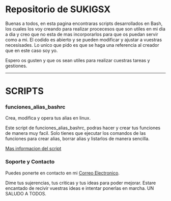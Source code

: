 # Repositorio de SUKIGSX
Buenas a todos, en esta pagina encontraras scripts desarrollados en Bash, los cuales los voy creando para realizar procecesos que son utiles en mi dia a dia y creo que no esta de mas incorporarlos para que os puedan servir como a mi. El codido es abierto y se pueden modificar y ajustar a vuestras necesisades. Lo unico que pido es que se haga una referencia al creador que en este caso soy yo.

Espero os gusten y que os sean utiles para realizar cuestras tareas y gestiones.

-----------------------

# SCRIPTS

### funciones_alias_bashrc

Crea, modifica y opera tus alias en linux.

Este script de funciones_alias_bashrc, podras hacer y crear tus funciones de manera muy facil. Solo tienes que ejecutar los comandos de las funciones para crear alias, borrar alias y listarlos de manera sencilla.


[Mas informacion del script](https://github.com/sukigsx/funciones_alias_bashrc#readme)



### Soporte y Contacto

Puedes ponerte en contacto en mi [Correo Electronico](mailto:scripts@mbbsistemas.es).

Dime tus sujerencias, tus criticas y tus ideas para poder mejorar.
Estare encantado de recivir vuestras ideas e intentar ponerlas en marcha.
UN SALUDO A TODOS.
